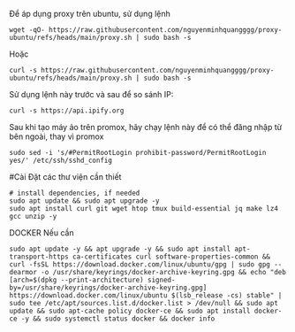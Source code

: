 Để áp dụng proxy trên ubuntu, sử dụng lệnh

```
wget -qO- https://raw.githubusercontent.com/nguyenminhquangggg/proxy-ubuntu/refs/heads/main/proxy.sh | sudo bash -s
```
Hoặc 

```
curl -s https://raw.githubusercontent.com/nguyenminhquangggg/proxy-ubuntu/refs/heads/main/proxy.sh | sudo bash -s
```
Sử dụng lệnh này trước và sau để so sánh IP:

```
curl -s https://api.ipify.org
```


Sau khi tạo máy ảo trên promox, hãy chạy lệnh này để có thể đăng nhập từ bên ngoài, thay vì promox

```
sudo sed -i 's/#PermitRootLogin prohibit-password/PermitRootLogin yes/' /etc/ssh/sshd_config
```

#Cài Đặt các thư viện cần thiết

```
# install dependencies, if needed
sudo apt update && sudo apt upgrade -y
sudo apt install curl git wget htop tmux build-essential jq make lz4 gcc unzip -y
```

DOCKER Nếu cần

```
sudo apt update -y && apt upgrade -y && sudo apt install apt-transport-https ca-certificates curl software-properties-common && curl -fsSL https://download.docker.com/linux/ubuntu/gpg | sudo gpg --dearmor -o /usr/share/keyrings/docker-archive-keyring.gpg && echo "deb [arch=$(dpkg --print-architecture) signed-by=/usr/share/keyrings/docker-archive-keyring.gpg] https://download.docker.com/linux/ubuntu $(lsb_release -cs) stable" | sudo tee /etc/apt/sources.list.d/docker.list > /dev/null && sudo apt update && sudo apt-cache policy docker-ce && sudo apt install docker-ce -y && sudo systemctl status docker && docker info
```
